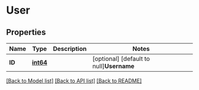 # User

## Properties

Name | Type | Description | Notes
------------ | ------------- | ------------- | -------------
**ID** | [**int64**](long.md) |  | [optional] [default to null]**Username** | **string** |  | [optional] [default to null]**FirstName** | **string** |  | [optional] [default to null]**LastName** | **string** |  | [optional] [default to null]**Email** | **string** |  | [optional] [default to null]**Password** | **string** |  | [optional] [default to null]**Phone** | **string** |  | [optional] [default to null]**UserStatus** | [**int32**](integer.md) | User Status | [optional] [default to null]

[[Back to Model list]](./README.md#models) [[Back to API list]](./README.md#endpoints) [[Back to README]](./README.md)

